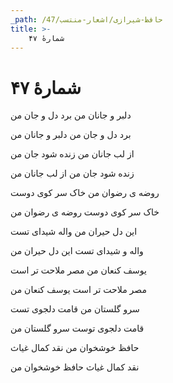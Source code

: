 ```yaml
---
_path: /حافظ-شیرازی/اشعار-منتسب/47
title: >-
    شمارهٔ ۴۷
---
```

# شمارهٔ ۴۷

<div class="b" id="bn1"><div class="m1"><p>دلبر و جانان من برد دل و جان من</p></div>
<div class="m2"><p>برد دل و جان من دلبر و جانان من</p></div></div>
<div class="b" id="bn2"><div class="m1"><p>از لب جانان من زنده شود جان من</p></div>
<div class="m2"><p>زنده شود جان من از لب جانان من</p></div></div>
<div class="b" id="bn3"><div class="m1"><p>روضه ی رضوان من خاک سر کوی دوست</p></div>
<div class="m2"><p>خاک سر کوی دوست روضه ی رضوان من</p></div></div>
<div class="b" id="bn4"><div class="m1"><p>این دل حیران من واله شیدای تست</p></div>
<div class="m2"><p>واله و شیدای تست این دل حیران من</p></div></div>
<div class="b" id="bn5"><div class="m1"><p>یوسف کنعان من مصر ملاحت تر است</p></div>
<div class="m2"><p>مصر ملاحت تر است یوسف کنعان من</p></div></div>
<div class="b" id="bn6"><div class="m1"><p>سرو گلستان من قامت دلجوی تست</p></div>
<div class="m2"><p>قامت دلجوی توست سرو گلستان من</p></div></div>
<div class="b" id="bn7"><div class="m1"><p>حافظ خوشخوان من نقد کمال غیاث</p></div>
<div class="m2"><p>نقد کمال غیاث حافظ خوشخوان من</p></div></div>
